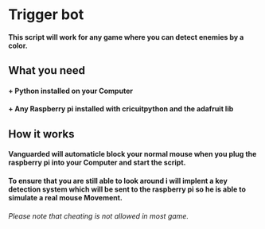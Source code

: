# Trigger bot

#### This script will work for any game where you can detect enemies by a color.

## What you need
#### + Python installed on your Computer
#### + Any Raspberry pi installed with cricuitpython and the adafruit lib


## How it works
#### Vanguarded will automaticle block your normal mouse when you plug the raspberry pi into your Computer and start the script. 
#### To ensure that you are still able to look around i will implent a key detection system which will be sent to the raspberry pi so he is able to simulate a real mouse Movement.



###### Please note that cheating is not allowed in most game. 
